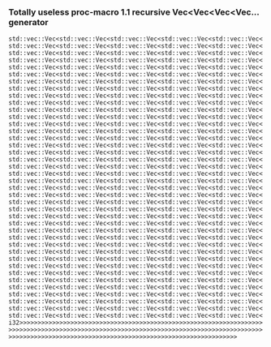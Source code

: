 ### Totally useless proc-macro 1.1 recursive Vec<Vec<Vec<Vec... generator
```std::vec::Vec<std::vec::Vec<std::vec::Vec<std::vec::Vec<std::vec::Vec<std::vec::Vec<std::vec::Vec<std::vec::Vec<std::vec::Vec<std::vec::Vec<std::vec::Vec<std::vec::Vec<std::vec::Vec<std::vec::Vec<std::vec::Vec<std::vec::Vec<std::vec::Vec<std::vec::Vec<std::vec::Vec<std::vec::Vec<std::vec::Vec<std::vec::Vec<std::vec::Vec<std::vec::Vec<std::vec::Vec<std::vec::Vec<std::vec::Vec<std::vec::Vec<std::vec::Vec<std::vec::Vec<std::vec::Vec<std::vec::Vec<std::vec::Vec<std::vec::Vec<std::vec::Vec<std::vec::Vec<std::vec::Vec<std::vec::Vec<std::vec::Vec<std::vec::Vec<std::vec::Vec<std::vec::Vec<std::vec::Vec<std::vec::Vec<std::vec::Vec<std::vec::Vec<std::vec::Vec<std::vec::Vec<std::vec::Vec<std::vec::Vec<std::vec::Vec<std::vec::Vec<std::vec::Vec<std::vec::Vec<std::vec::Vec<std::vec::Vec<std::vec::Vec<std::vec::Vec<std::vec::Vec<std::vec::Vec<std::vec::Vec<std::vec::Vec<std::vec::Vec<std::vec::Vec<std::vec::Vec<std::vec::Vec<std::vec::Vec<std::vec::Vec<std::vec::Vec<std::vec::Vec<std::vec::Vec<std::vec::Vec<std::vec::Vec<std::vec::Vec<std::vec::Vec<std::vec::Vec<std::vec::Vec<std::vec::Vec<std::vec::Vec<std::vec::Vec<std::vec::Vec<std::vec::Vec<std::vec::Vec<std::vec::Vec<std::vec::Vec<std::vec::Vec<std::vec::Vec<std::vec::Vec<std::vec::Vec<std::vec::Vec<std::vec::Vec<std::vec::Vec<std::vec::Vec<std::vec::Vec<std::vec::Vec<std::vec::Vec<std::vec::Vec<std::vec::Vec<std::vec::Vec<std::vec::Vec<std::vec::Vec<std::vec::Vec<std::vec::Vec<std::vec::Vec<std::vec::Vec<std::vec::Vec<std::vec::Vec<std::vec::Vec<std::vec::Vec<std::vec::Vec<std::vec::Vec<std::vec::Vec<std::vec::Vec<std::vec::Vec<std::vec::Vec<std::vec::Vec<std::vec::Vec<std::vec::Vec<std::vec::Vec<std::vec::Vec<std::vec::Vec<std::vec::Vec<std::vec::Vec<std::vec::Vec<std::vec::Vec<std::vec::Vec<std::vec::Vec<std::vec::Vec<std::vec::Vec<std::vec::Vec<std::vec::Vec<std::vec::Vec<std::vec::Vec<std::vec::Vec<std::vec::Vec<std::vec::Vec<std::vec::Vec<std::vec::Vec<std::vec::Vec<std::vec::Vec<std::vec::Vec<std::vec::Vec<std::vec::Vec<std::vec::Vec<std::vec::Vec<std::vec::Vec<std::vec::Vec<std::vec::Vec<std::vec::Vec<std::vec::Vec<std::vec::Vec<std::vec::Vec<std::vec::Vec<std::vec::Vec<std::vec::Vec<std::vec::Vec<std::vec::Vec<std::vec::Vec<std::vec::Vec<std::vec::Vec<std::vec::Vec<std::vec::Vec<std::vec::Vec<std::vec::Vec<std::vec::Vec<std::vec::Vec<std::vec::Vec<std::vec::Vec<std::vec::Vec<std::vec::Vec<std::vec::Vec<std::vec::Vec<std::vec::Vec<std::vec::Vec<std::vec::Vec<std::vec::Vec<std::vec::Vec<std::vec::Vec<std::vec::Vec<std::vec::Vec<std::vec::Vec<std::vec::Vec<std::vec::Vec<std::vec::Vec<std::vec::Vec<std::vec::Vec<std::vec::Vec<std::vec::Vec<std::vec::Vec<std::vec::Vec<std::vec::Vec<std::vec::Vec<std::vec::Vec<std::vec::Vec<std::vec::Vec<std::vec::Vec<std::vec::Vec<std::vec::Vec<std::vec::Vec<std::vec::Vec<i32>>>>>>>>>>>>>>>>>>>>>>>>>>>>>>>>>>>>>>>>>>>>>>>>>>>>>>>>>>>>>>>>>>>>>>>>>>>>>>>>>>>>>>>>>>>>>>>>>>>>>>>>>>>>>>>>>>>>>>>>>>>>>>>>>>>>>>>>>>>>>>>>>>>>>>>>>>>>>>>>>>>>>>>>>>>>>>>>>>>>>>>>>>>>>>>>>>>>>>>>```
